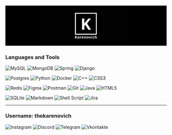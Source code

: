 ![Header](https://github.com/thekarenovich/thekarenovich/blob/main/asserts/111.jpg)          
                                                     
### Languages and Tools        
![MySQL](https://img.shields.io/badge/mysql-%23092E20.svg?style=for-the-badge&logo=mysql&logoColor=white)
![MongoDB](https://img.shields.io/badge/MongoDB-%23092E20.svg?style=for-the-badge&logo=mongodb&logoColor=white)
![Spring](https://img.shields.io/badge/spring-%23092E20.svg?style=for-the-badge&logo=spring&logoColor=white)
![Django](https://img.shields.io/badge/django-%23092E20.svg?style=for-the-badge&logo=django&logoColor=white)

![Postgres](https://img.shields.io/badge/postgres-%2300599C.svg?style=for-the-badge&logo=postgresql&logoColor=white)
![Python](https://img.shields.io/badge/python-%2300599C.svg?style=for-the-badge&logo=python&logoColor=white)
![Docker](https://img.shields.io/badge/docker-%2300599C.svg?style=for-the-badge&logo=docker&logoColor=white)
![C++](https://img.shields.io/badge/c++-%2300599C.svg?style=for-the-badge&logo=c%2B%2B&logoColor=white) 
![CSS3](https://img.shields.io/badge/css3-%2300599C.svg?style=for-the-badge&logo=css3&logoColor=white)

![Redis](https://img.shields.io/badge/redis-%23F05033.svg?style=for-the-badge&logo=redis&logoColor=white)
![Figma](https://img.shields.io/badge/figma-%23F05033.svg?style=for-the-badge&logo=figma&logoColor=white)
![Postman](https://img.shields.io/badge/Postman-%23F05033?style=for-the-badge&logo=postman&logoColor=white)
![Git](https://img.shields.io/badge/git-%23F05033.svg?style=for-the-badge&logo=git&logoColor=white)
![Java](https://img.shields.io/badge/java-%23F05033.svg?style=for-the-badge&logo=java&logoColor=%23323330)
![HTML5](https://img.shields.io/badge/html5-%23F05033.svg?style=for-the-badge&logo=html5&logoColor=white)

![SQLite](https://img.shields.io/badge/sqlite-%23121011.svg?style=for-the-badge&logo=sqlite&logoColor=white)
![Markdown](https://img.shields.io/badge/markdown-%23121011.svg?style=for-the-badge&logo=markdown&logoColor=white)
![Shell Script](https://img.shields.io/badge/shell_script-%23121011.svg?style=for-the-badge&logo=gnu-bash&logoColor=white)
![Jira](https://img.shields.io/badge/jira-%23121011.svg?style=for-the-badge&logo=jira&logoColor=white)


<!-- ![JavaScript](https://img.shields.io/badge/javascript-%23F05033.svg?style=for-the-badge&logo=javascript&logoColor=%23323330)-->
<!-- ![RabbitMQ](https://img.shields.io/badge/Rabbitmq-FF6600?style=for-the-badge&logo=rabbitmq&logoColor=white) -->
<!-- ![Vue.js](https://img.shields.io/badge/vuejs-%2335495e.svg?style=for-the-badge&logo=vuedotjs&logoColor=%234FC08D) -->
<!-- ![NodeJS](https://img.shields.io/badge/node.js-6DA55F?style=for-the-badge&logo=node.js&logoColor=white) -->
________________________________________________________    
### Username: thekarenovich 
![Instagram](https://img.shields.io/badge/Instagram-%23E4405F.svg?style=for-the-badge&logo=Instagram&logoColor=white)
![Discord](https://img.shields.io/badge/Discord-%237289DA.svg?style=for-the-badge&logo=discord&logoColor=white)
![Telegram](https://img.shields.io/badge/Telegram-2CA5E0?style=for-the-badge&logo=telegram&logoColor=white)
![Vkontakte](https://img.shields.io/badge/Vkontakte-blue?style=for-the-badge&logo=VK&&logoColor=white) 
   
 
[comment]: <23ED8B00>
 


